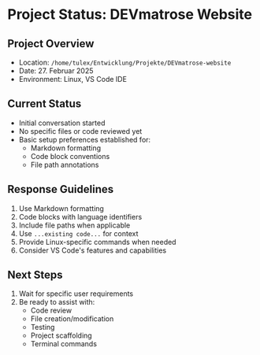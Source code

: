 # Project Status: DEVmatrose Website

## Project Overview
- Location: `/home/tulex/Entwicklung/Projekte/DEVmatrose-website`
- Date: 27. Februar 2025
- Environment: Linux, VS Code IDE

## Current Status
- Initial conversation started
- No specific files or code reviewed yet
- Basic setup preferences established for:
  - Markdown formatting
  - Code block conventions
  - File path annotations

## Response Guidelines
1. Use Markdown formatting
2. Code blocks with language identifiers
3. Include file paths when applicable
4. Use `...existing code...` for context
5. Provide Linux-specific commands when needed
6. Consider VS Code's features and capabilities

## Next Steps
1. Wait for specific user requirements
2. Be ready to assist with:
   - Code review
   - File creation/modification
   - Testing
   - Project scaffolding
   - Terminal commands
